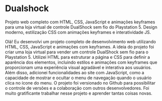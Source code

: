# Dualshock
Projeto web completo com HTML, CSS, JavaScript e animações keyframes para uma loja virtual de controle DualShock sem fio do Playstation 5. Design moderno, estilização CSS com animações keyframes e interatividade JS.

Olá! Eu desenvolvi um projeto completo de desenvolvimento web utilizando HTML, CSS, JavaScript e animações com keyframes. A ideia do projeto foi criar uma loja virtual para vender um controle DualShock sem fio para o Playstation 5. Utilizei HTML para estruturar a página e CSS para definir a aparência dos elementos, incluindo estilos e animações com keyframes que proporcionam uma experiência visual agradável e interativa aos usuários. Além disso, adicionei funcionalidades ao site com JavaScript, como a capacidade de mostrar e ocultar o menu de navegação quando o usuário clica no ícone do menu. O projeto foi versionado no Github para possibilitar o controle de versões e a colaboração com outros desenvolvedores. Foi muito gratificante trabalhar nesse projeto e aprender tantas coisas novas.
